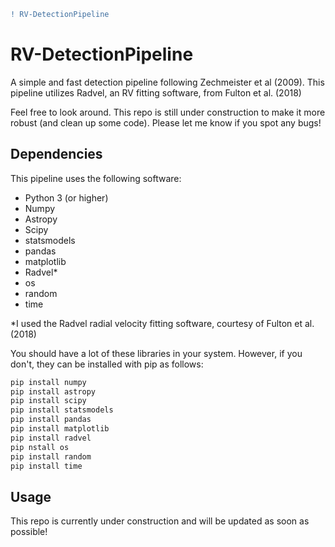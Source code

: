 ```diff
! RV-DetectionPipeline
```
# RV-DetectionPipeline
A simple and fast detection pipeline following Zechmeister et al (2009). This pipeline utilizes Radvel, an RV fitting software, from Fulton et al. (2018)

Feel free to look around. This repo is still under construction to make it more robust (and clean up some code). Please let me know if you spot any bugs!

## Dependencies

This pipeline uses the following software:
- Python 3 (or higher)
- Numpy
- Astropy
- Scipy
- statsmodels
- pandas
- matplotlib
- Radvel*
- os
- random 
- time

*I used the Radvel radial velocity fitting software, courtesy of Fulton et al. (2018)

You should have a lot of these libraries in your system. However, if you don't, they can be installed with pip as follows:

```bash
pip install numpy
pip install astropy
pip install scipy
pip install statsmodels
pip install pandas
pip install matplotlib
pip install radvel
pip nstall os
pip install random
pip install time
```
## Usage
This repo is currently under construction and will be updated as soon as possible!
